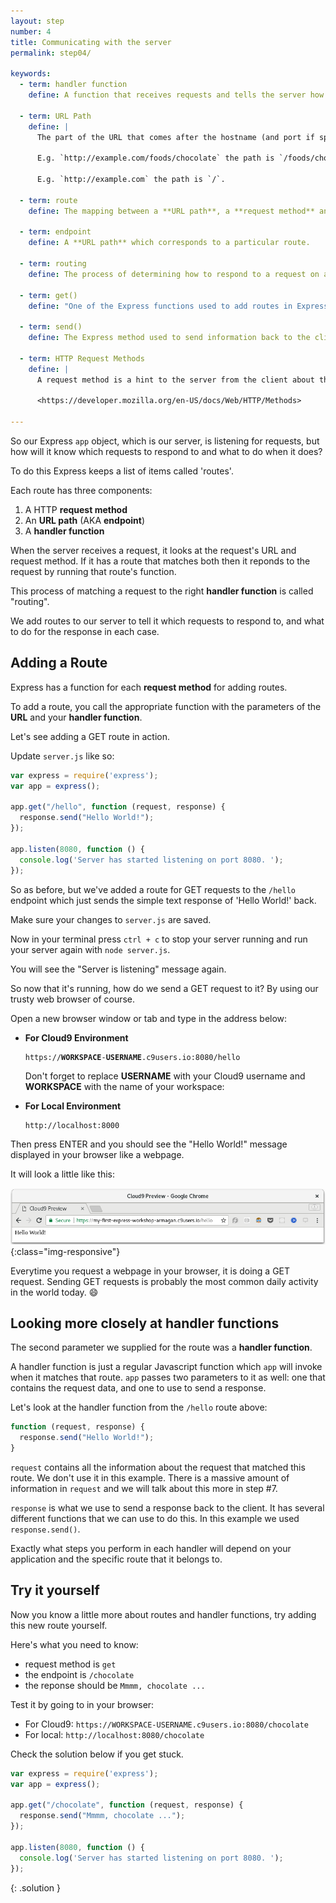 ```yaml
---
layout: step
number: 4
title: Communicating with the server
permalink: step04/

keywords:
  - term: handler function
    define: A function that receives requests and tells the server how to respond to them.

  - term: URL Path
    define: |
      The part of the URL that comes after the hostname (and port if specified). It indicates the specific resource that the request relates to.

      E.g. `http://example.com/foods/chocolate` the path is `/foods/chocolate`.  

      E.g. `http://example.com` the path is `/`.

  - term: route
    define: The mapping between a **URL path**, a **request method** and a **handler function**.

  - term: endpoint
    define: A **URL path** which corresponds to a particular route.   

  - term: routing
    define: The process of determining how to respond to a request on a given **endpoint**.

  - term: get()
    define: "One of the Express functions used to add routes in Express. Takes two parameters: the URL path, and the handler function."

  - term: send()
    define: The Express method used to send information back to the client from the server. Updates the response object.

  - term: HTTP Request Methods
    define: |
      A request method is a hint to the server from the client about the expected type of response.  There are nine different methods but the most commonly used are GET and POST.

      <https://developer.mozilla.org/en-US/docs/Web/HTTP/Methods>

---
```


So our Express `app` object, which is our server, is listening for requests, but how will it know which requests to respond to and what to do when it does?

To do this Express keeps a list of items called 'routes'.  

Each route has three components:

1. A HTTP **request method**
2. An **URL path** (AKA **endpoint**)
3. A **handler function**

When the server receives a request, it looks at the request's URL and request method.  If it has a route that matches both then it reponds to the request by running that route's function.

This process of matching a request to the right **handler function** is called "routing".  

We add routes to our server to tell it which requests to respond to, and what to do for the response in each case.

## Adding a Route

Express has a function for each **request method** for adding routes.

To add a route, you call the appropriate function with the parameters of the **URL** and your **handler function**.  

Let's see adding a GET route in action.

Update `server.js` like so:

```javascript
var express = require('express');
var app = express();

app.get("/hello", function (request, response) {
  response.send("Hello World!");
});

app.listen(8080, function () {
  console.log('Server has started listening on port 8080. ');
});
```

So as before, but we've added a route for GET requests to the `/hello` endpoint which just sends the simple text response of 'Hello World!' back.

Make sure your changes to `server.js` are saved.

Now in your terminal press `ctrl + c` to stop your server running and run your server again with `node server.js`.

You will see the "Server is listening" message again.

So now that it's running, how do we send a GET request to it?  By using our trusty web browser of course.

Open a new browser window or tab and type in the address below:
 * **For Cloud9 Environment**

    <pre><code>https://<b>WORKSPACE</b>-<b>USERNAME</b>.c9users.io:8080/hello</code></pre> 
    Don't forget to replace **USERNAME** with your Cloud9 username and **WORKSPACE** with the name of your workspace:

 * **For Local Environment**

    <pre><code>http://localhost:8000</code></pre>

Then press ENTER and you should see the "Hello World!" message displayed in your browser like a webpage.

It will look a little like this:

![image-title-here](../assets/step4-b.png){:class="img-responsive"}

Everytime you request a webpage in your browser, it is doing a GET request.  Sending GET requests is probably the most common daily activity in the world today.  :smile:

## Looking more closely at handler functions

The second parameter we supplied for the route was a **handler function**.

A handler function is just a regular Javascript function which `app` will invoke when it matches that route.  `app` passes two parameters to it as well: one that contains the request data, and one to use to send a response.

Let's look at the handler function from the `/hello` route above:
```javascript
function (request, response) {
  response.send("Hello World!");
}
```

`request` contains all the information about the request that matched this route.  We don't use it in this example.  There is a massive amount of information in `request` and we will talk about this more in step #7.

`response` is what we use to send a response back to the client.  It has several different functions that we can use to do this.  In this example we used `response.send()`.

Exactly what steps you perform in each handler will depend on your application and the specific route that it belongs to.

## Try it yourself

Now you know a little more about routes and handler functions, try adding this new route yourself.

Here's what you need to know:

 * request method is `get`
 * the endpoint is `/chocolate`
 * the reponse should be `Mmmm, chocolate ...`

Test it by going to in your browser:

 * For Cloud9: `https://WORKSPACE-USERNAME.c9users.io:8080/chocolate`
 * For local: `http://localhost:8080/chocolate`


Check the solution below if you get stuck.

```javascript
var express = require('express');
var app = express();

app.get("/chocolate", function (request, response) {
  response.send("Mmmm, chocolate ...");
});

app.listen(8080, function () {
  console.log('Server has started listening on port 8080. ');
});
```
{: .solution }
